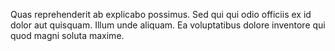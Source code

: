 Quas reprehenderit ab explicabo possimus. Sed qui qui odio officiis ex id dolor aut quisquam. Illum unde aliquam. Ea voluptatibus dolore inventore qui quod magni soluta maxime.